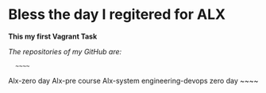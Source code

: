 # Bless the day I regitered for ALX

**This my first Vagrant Task**

*The repositories of my GitHub are:*

      ~~~~
Alx-zero day
Alx-pre course
Alx-system engineering-devops
zero day
      ~~~~
